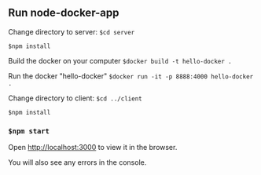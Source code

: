 ## Run node-docker-app

Change directory to server:
`$cd server`

`$npm install`

Build the docker on your computer
`$docker build -t hello-docker .`

Run the docker "hello-docker"
`$docker run -it -p 8888:4000 hello-docker .`

Change directory to client:
`$cd ../client`

`$npm install`

### `$npm start`

Open [http://localhost:3000](http://localhost:3000) to view it in the browser.

You will also see any errors in the console.

